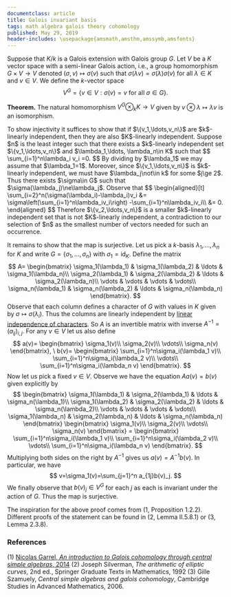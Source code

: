 ```yaml
---
documentclass: article
title: Galois invariant basis
tags: math algebra galois theory cohomology
published: May 29, 2019
header-includes: \usepackage{amsmath,amsthm,amssymb,amsfonts}
---
```


Suppose that $K/k$ is a Galois extension with Galois group $G$.
Let $V$ be a $K$ vector space with a semi-linear Galois action, i.e.,
a group homomorphism $G\times V\to V$ denoted $(\sigma,v)\mapsto
\sigma(v)$ such that $\sigma(\lambda v)=\sigma(\lambda)\sigma(v)$
for all $\lambda\in K$ and $v\in V$. We define the $k$-vector space
$$
    V^G=\{v\in V : \sigma(v)=v \ \text{for all} \ \sigma\in G\}.
$$

**Theorem.** The natural homomorphism $V^G\otimes_k K\to V$
given by $v\otimes\lambda\mapsto \lambda v$ is an isomorphism.

<div class="proof">
To show injectivity it suffices to show that if
$\{v_1,\ldots,v_n\}$ are $k$-linearly
independent, then they are also $K$-linearly independent.
Suppose $n$ is the least integer such that there exists
a $k$-linearly independent set $\{v_1,\ldots,v_n\}$ and $\lambda_1,\ldots,
\lambda_n\in K$ such that
$$
    \sum_{i=1}^n\lambda_i v_i =0.
$$
By dividing by $\lambda_1$ we may assume that $\lambda_1=1$. Moreover,
since $\{v_1,\ldots,v_n\}$ is $k$-linearly independent, we must have
$\lambda_j\not\in k$ for some $j\ge 2$. Thus there exists $\sigma\in G$ such
that $\sigma(\lambda_j)\ne\lambda_j$. Observe that
$$
\begin{aligned}[t]
    \sum_{i=2}^n(\sigma(\lambda_i)-\lambda_i)v_i
        &= \sigma\left(\sum_{i=1}^n\lambda_iv_i\right)
            -\sum_{i=1}^n\lambda_iv_i\\
        &= 0.
\end{aligned}
$$
Therefore $\{v_2,\ldots,v_n\}$ is a smaller $k$-linearly independent set
that is not $K$-linearly independent, a contradiction to our selection of $n$
as the smallest number of vectors needed for such an occurrence.

It remains to show that the map is surjective. Let us pick a $k$-basis
$\lambda_1,\ldots,\lambda_n$ for $K$ and write
$G=\{\sigma_1,\ldots,\sigma_n\}$ with $\sigma_1=\text{id}_{K}$.
Define the matrix
$$
    A=  \begin{bmatrix}
            \sigma_1(\lambda_1) & \sigma_1(\lambda_2) & \ldots &
                \sigma_1(\lambda_n)\\ 
            \sigma_2(\lambda_1) & \sigma_2(\lambda_2) & \ldots &
                \sigma_2(\lambda_n)\\
            \vdots & \vdots & \vdots & \vdots\\
            \sigma_n(\lambda_1) & \sigma_n(\lambda_2) & \ldots &
                \sigma_n(\lambda_n)
        \end{bmatrix}.
$$
Observe that each column defines a character of $G$ with values in $K$ given by
$\sigma\mapsto\sigma(\lambda_i)$. Thus the columns are linearly independent by
[linear independence of
characters](/posts/linear_indpendence_of_characters.html).
So $A$ is an invertible matrix with inverse
$A^{-1}=\left( a_{ij}\right)_{i,j}$.
For any $v\in V$ let us also define
$$
    a(v)=
    \begin{bmatrix}
        \sigma_1(v)\\
        \sigma_2(v)\\
        \vdots\\
        \sigma_n(v)
    \end{bmatrix}, \ 
    b(v)=
    \begin{bmatrix}
        \sum_{i=1}^n\sigma_i(\lambda_1 v)\\
        \sum_{i=1}^n\sigma_i(\lambda_2 v)\\
        \vdots\\
        \sum_{i=1}^n\sigma_i(\lambda_n v)
    \end{bmatrix}.
$$
Now let us pick a fixed $v\in V$. Observe we have the equation
$Aa(v)=b(v)$ given explicitly by
$$
    \begin{bmatrix}
        \sigma_1(\lambda_1) & \sigma_2(\lambda_1) & \ldots &
            \sigma_n(\lambda_1)\\ 
        \sigma_1(\lambda_2) & \sigma_2(\lambda_2) & \ldots &
            \sigma_n(\lambda_2)\\
        \vdots & \vdots & \vdots & \vdots\\
        \sigma_1(\lambda_n) & \sigma_2(\lambda_n) & \ldots &
            \sigma_n(\lambda_n)
    \end{bmatrix}
    \begin{bmatrix}
        \sigma_1(v)\\
        \sigma_2(v)\\
        \vdots\\
        \sigma_n(v)
    \end{bmatrix}
    =
    \begin{bmatrix}
        \sum_{i=1}^n\sigma_i(\lambda_1 v)\\
        \sum_{i=1}^n\sigma_i(\lambda_2 v)\\
        \vdots\\
        \sum_{i=1}^n\sigma_i(\lambda_n v)
    \end{bmatrix}.
$$
Multiplying both sides on the right by $A^{-1}$ gives us
$a(v)=A^{-1}b(v)$. In particular, we have
$$
    v=\sigma_1(v)=\sum_{j=1}^n a_{1j}b(v)_j.
$$
We finally observe that $b(v)_j\in V^G$ for each $j$ as each is
invariant under the action of $G$. Thus the map is surjective.
</div>

The inspiration for the above proof comes from (1, Proposition 1.2.2).
Different proofs of the
statement can be found in (2, Lemma II.5.8.1) or (3, Lemma 2.3.8).

### References

 (1) [Nicolas Garrel, *An introduction to Galois cohomology through central
 simple algebras*, 2014](https://www.math.univ-paris13.fr/~garrel/chennai.pdf)
 (2) Joseph Silverman, *The arithmetic of elliptic curves*, 2nd ed., Springer
 Graduate Texts in Mathematics, 1992
 (3) Gille Szamuely, *Central simple algebras and galois cohomology*, Cambridge
Studies in Advanced Mathematics, 2006.
